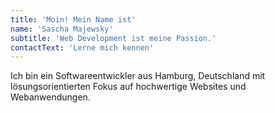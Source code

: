 ```yaml
---
title: 'Moin! Mein Name ist'
name: 'Sascha Majewsky'
subtitle: 'Web Development ist meine Passion.'
contactText: 'Lerne mich kennen'
---
```


Ich bin ein Softwareentwickler aus Hamburg, Deutschland mit lösungsorientierten Fokus auf hochwertige Websites und Webanwendungen.

